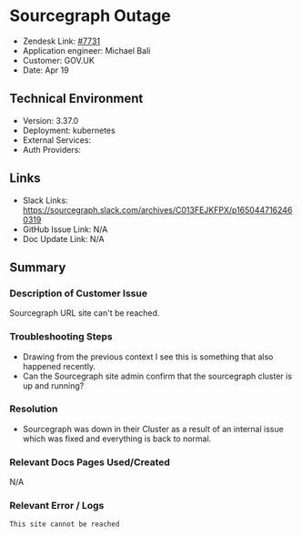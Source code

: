 
# Sourcegraph Outage <!-- Ticket Title  Hint: include keywords to make it searchable -->

- Zendesk Link: [#7731](https://sourcegraph.zendesk.com/agent/tickets/7731)
- Application engineer: Michael Bali
- Customer: GOV.UK <!-- Redact if this contains personally identifying information -->
- Date: Apr 19

<!-- Data populated from integration, speak to Ben Gordon or Michael Bali if not working -->
<!-- During Internal team trial, fill missing data manually (we are waiting for all data to sync) -->

## Technical Environment
- Version: 3.37.0​
- Deployment: kubernetes
- External Services:
- Auth Providers:


## Links
<!-- Data for application engineer manual entry -->
- Slack Links: https://sourcegraph.slack.com/archives/C013FEJKFPX/p1650447162460319 
- GitHub Issue Link: N/A
- Doc Update Link: N/A

## Summary
### Description of Customer Issue
Sourcegraph URL site can't be reached.

### Troubleshooting Steps
- Drawing from the previous context I see this is something that also happened recently.
- Can the Sourcegraph site admin confirm that the sourcegraph cluster is up and running?

### Resolution
- Sourcegraph was down in their Cluster as a result of an internal issue which was fixed and everything is back to normal.

### Relevant Docs Pages Used/Created
N/A

### Relevant Error / Logs
<!-- Please redact keys, tokens, and personal identifying information -->
```This site cannot be reached```


<!-- Once complete, upload a copy to https://github.com/sourcegraph/support-tools-internal/tree/main/resolved-tickets as a .md file -->
<!-- Name the file 7731.md -->
